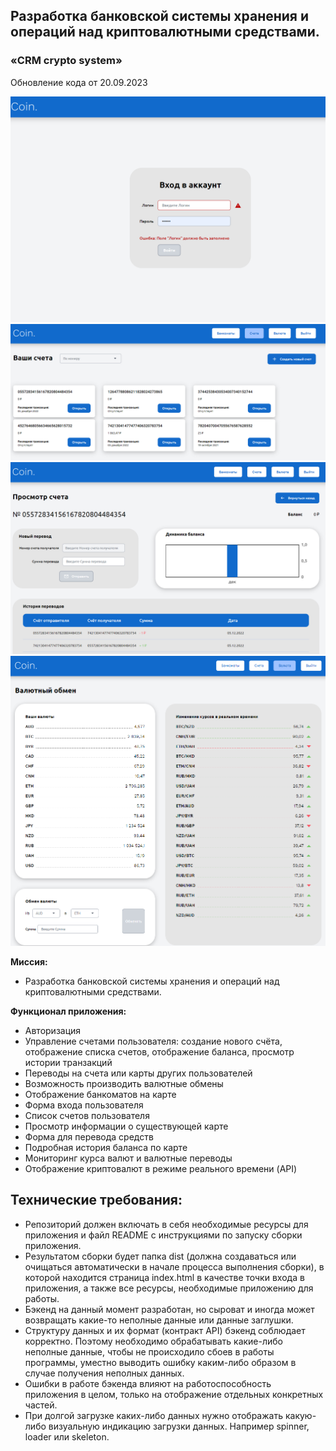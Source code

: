 ## Разработка банковской системы хранения и операций над криптовалютными средствами. 
### «CRM crypto system»

Обновление кода от 20.09.2023


![Login preview](./preview/login.png)
![Accounts preview](./preview/accounts.png)
![Account preview](./preview/account.png)
![Currency preview](./preview/currency.png)

**Миссия:** 
* Разработка банковской системы хранения и операций над криптовалютными средствами. 

 
**Функционал приложения:**

* Авторизация 
* Управление счетами пользователя: создание нового счёта, отображение списка  счетов, отображение баланса, просмотр истории транзакций 
* Переводы на счета или карты других пользователей 
* Возможность производить валютные обмены 
* Отображение банкоматов на карте 
* Форма входа пользователя 
* Список счетов пользователя 
* Просмотр информации о существующей карте 
* Форма для перевода средств 
* Подробная история баланса по карте 
* Мониторинг курса валют и валютные переводы
* Отображение криптовалют в режиме реального времени (API)
 

## Технические требования:

* Репозиторий должен включать в себя необходимые ресурсы для приложения и файл README с инструкциями по запуску сборки приложения. 
* Результатом сборки будет папка dist (должна создаваться или очищаться автоматически в начале процесса выполнения сборки), в которой находится страница index.html в качестве точки входа в приложения, а также все ресурсы, необходимые приложению для работы. 
* Бэкенд на данный момент разработан, но сыроват и иногда может возвращать какие-то неполные данные или данные заглушки. 
* Структуру данных и их формат (контракт API) бэкенд соблюдает корректно. Поэтому необходимо обрабатывать какие-либо неполные данные, чтобы не происходило сбоев в работы программы, уместно выводить ошибку каким-либо образом в случае получения неполных данных. 
* Ошибки в работе бэкенда влияют на работоспособность приложения в целом, только на отображение отдельных конкретных частей. 
* При долгой загрузке каких-либо данных нужно отображать какую-либо визуальную индикацию загрузки данных. Например spinner, loader или skeleton.

